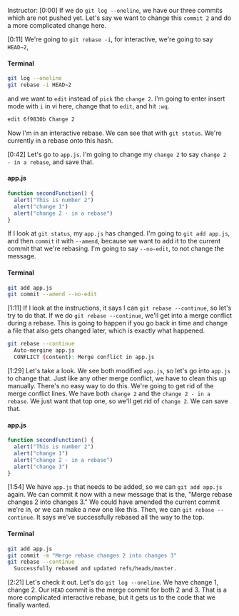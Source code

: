 Instructor: [0:00] If we do `git log --oneline`, we have our three commits which are not pushed yet. Let's say we want to change this `commit 2` and do a more complicated change here.

[0:11] We're going to `git rebase -i`, for interactive, we're going to say `HEAD~2`, 

#### Terminal
```bash
git log --oneline
git rebase -i HEAD~2
```

and we want to `edit` instead of `pick` the `change 2`. I'm going to enter insert mode with `i` in vi here, change that to `edit`, and hit <esc> `:wq`. 

```bash
edit 6f9830b Change 2
```

Now I'm in an interactive rebase. We can see that with `git status`. We're currently in a rebase onto this hash.

[0:42] Let's go to `app.js`. I'm going to change my `change 2` to say `change 2 - in a rebase`, and save that. 

#### app.js
```js
function secondFunction() {
  alert("This is number 2")
  alert("change 1")
  alert("change 2 - in a rebase")
}
```

If I look at `git status`, my `app.js` has changed. I'm going to `git add app.js`, and then `commit` it with `--amend`, because we want to add it to the current commit that we're rebasing. I'm going to say `--no-edit`, to not change the message.

#### Terminal
```bash
git add app.js
git commit --amend --no-edit
```

[1:11] If I look at the instructions, it says I can `git rebase --continue`, so let's try to do that. If we do `git rebase --continue`, we'll get into a merge conflict during a rebase. This is going to happen if you go back in time and change a file that also gets changed later, which is exactly what happened.

```bash
git rebase --continue
  Auto-mergine app.js
  CONFLICT (content): Merge conflict in app.js
```

[1:29] Let's take a look. We see both modified `app.js`, so let's go into `app.js` to change that. Just like any other merge conflict, we have to clean this up manually. There's no easy way to do this. We're going to get rid of the merge conflict lines. We have both `change 2` and the `change 2 - in a rebase`. We just want that top one, so we'll get rid of `change 2`. We can save that.

#### app.js
```js
function secondFunction() {
  alert("This is number 2")
  alert("change 1")
  alert("change 2 - in a rebase")
  alert("change 3")
}
```

[1:54] We have `app.js` that needs to be added, so we can `git add app.js` again. We can commit it now with a new message that is the, "Merge rebase changes 2 into changes 3." We could have amended the current commit we're in, or we can make a new one like this. Then, we can `git rebase --continue`. It says we've successfully rebased all the way to the top.

#### Terminal
```bash
git add app.js
git commit -m "Merge rebase changes 2 into changes 3"
git rebase --continue
  Successfully rebased and updated refs/heads/master.
```

[2:21] Let's check it out. Let's do `git log --oneline`. We have change 1, change 2. Our `HEAD` commit is the merge commit for both 2 and 3. That is a more complicated interactive rebase, but it gets us to the code that we finally wanted.
